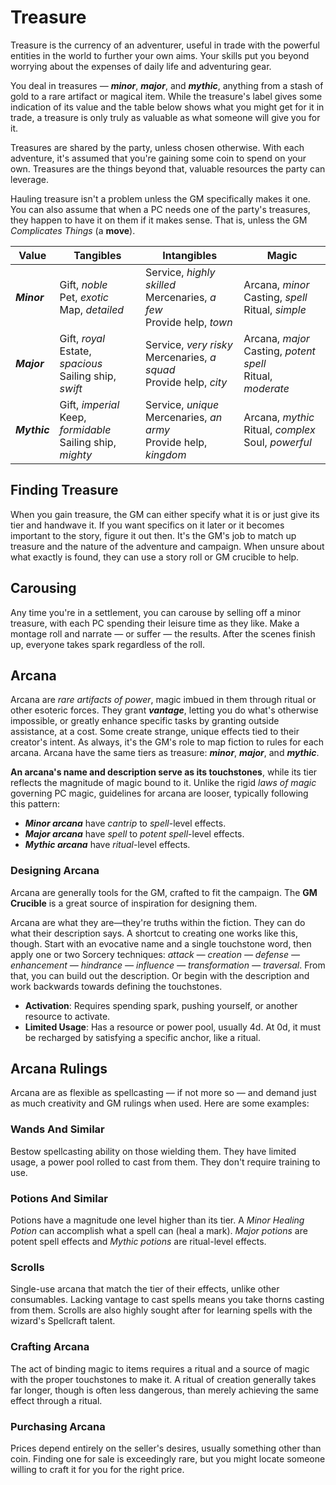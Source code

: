 # Treasure

Treasure is the currency of an adventurer, useful in trade with the powerful entities in the world to further your own aims. Your skills put you beyond worrying about the expenses of daily life and adventuring gear.

You deal in treasures — **_minor_**, **_major_**, and **_mythic_**, anything from a stash of gold to a rare artifact or magical item. While the treasure's label gives some indication of its value and the table below shows what you might get for it in trade, a treasure is only truly as valuable as what someone will give you for it.

Treasures are shared by the party, unless chosen otherwise. With each adventure, it's assumed that you're gaining some coin to spend on your own. Treasures are the things beyond that, valuable resources the party can leverage.

Hauling treasure isn't a problem unless the GM specifically makes it one. You can also assume that when a PC needs one of the party's treasures, they happen to have it on them if it makes sense. That is, unless the GM _Complicates Things_ (a **move**).

<!-- markdownlint-disable MD033 --->

| Value        | Tangibles                                                        | Intangibles                                                               | Magic                                                            |
| ------------ | ---------------------------------------------------------------- | ------------------------------------------------------------------------- | ---------------------------------------------------------------- |
| **_Minor_**  | Gift, _noble_<br>Pet, _exotic_<br>Map, _detailed_                | Service, _highly skilled_<br>Mercenaries, _a few_<br>Provide help, _town_ | Arcana, _minor_<br>Casting, _spell_<br>Ritual, _simple_          |
| **_Major_**  | Gift, _royal_<br>Estate, _spacious_<br>Sailing ship, _swift_     | Service, _very risky_<br>Mercenaries, _a squad_<br>Provide help, _city_   | Arcana, _major_<br>Casting, _potent spell_<br>Ritual, _moderate_ |
| **_Mythic_** | Gift, _imperial_<br>Keep, _formidable_<br>Sailing ship, _mighty_ | Service, _unique_<br>Mercenaries, _an army_<br>Provide help, _kingdom_    | Arcana, _mythic_<br>Ritual, _complex_<br>Soul, _powerful_        |

<!-- markdownlint-enable MD033 --->

## Finding Treasure

When you gain treasure, the GM can either specify what it is or just give its tier and handwave it. If you want specifics on it later or it becomes important to the story, figure it out then. It's the GM's job to match up treasure and the nature of the adventure and campaign. When unsure about what exactly is found, they can use a story roll or GM crucible to help.

## Carousing

Any time you're in a settlement, you can carouse by selling off a minor treasure, with each PC spending their leisure time as they like. Make a montage roll and narrate — or suffer — the results. After the scenes finish up, everyone takes spark regardless of the roll.

## Arcana

Arcana are _rare artifacts of power_, magic imbued in them through ritual or other esoteric forces. They grant **_vantage_**, letting you do what's otherwise impossible, or greatly enhance specific tasks by granting outside assistance, at a cost. Some create strange, unique effects tied to their creator's intent. As always, it's the GM's role to map fiction to rules for each arcana. Arcana have the same tiers as treasure: **_minor_**, **_major_**, and **_mythic_**.

**An arcana's name and description serve as its touchstones**, while its tier reflects the magnitude of magic bound to it. Unlike the rigid _laws of magic_ governing PC magic, guidelines for arcana are looser, typically following this pattern:

- **_Minor arcana_** have _cantrip_ to _spell_-level effects.
- **_Major arcana_** have _spell_ to _potent spell_-level effects.
- **_Mythic arcana_** have _ritual_-level effects.

### Designing Arcana

Arcana are generally tools for the GM, crafted to fit the campaign. The **GM Crucible** is a great source of inspiration for designing them.

Arcana are what they are—they're truths within the fiction. They can do what their description says. A shortcut to creating one works like this, though. Start with an evocative name and a single touchstone word, then apply one or two Sorcery techniques: _attack — creation — defense — enhancement — hindrance — influence — transformation — traversal_. From that, you can build out the description. Or begin with the description and work backwards towards defining the touchstones.

- **Activation**: Requires spending spark, pushing yourself, or another resource to activate.
- **Limited Usage**: Has a resource or power pool, usually 4d. At 0d, it must be recharged by satisfying a specific anchor, like a ritual.

## Arcana Rulings

Arcana are as flexible as spellcasting — if not more so — and demand just as much creativity and GM rulings when used. Here are some examples:

### Wands And Similar

Bestow spellcasting ability on those wielding them. They have limited usage, a power pool rolled to cast from them. They don't require training to use.

### Potions And Similar

Potions have a magnitude one level higher than its tier. A _Minor Healing Potion_ can accomplish what a spell can (heal a mark). _Major potions_ are potent spell effects and _Mythic potions_ are ritual-level effects.

### Scrolls

Single-use arcana that match the tier of their effects, unlike other consumables. Lacking vantage to cast spells means you take thorns casting from them. Scrolls are also highly sought after for learning spells with the wizard's Spellcraft talent.

### Crafting Arcana

The act of binding magic to items requires a ritual and a source of magic with the proper touchstones to make it. A ritual of creation generally takes far longer, though is often less dangerous, than merely achieving the same effect through a ritual.

### Purchasing Arcana

Prices depend entirely on the seller's desires, usually something other than coin. Finding one for sale is exceedingly rare, but you might locate someone willing to craft it for you for the right price.
